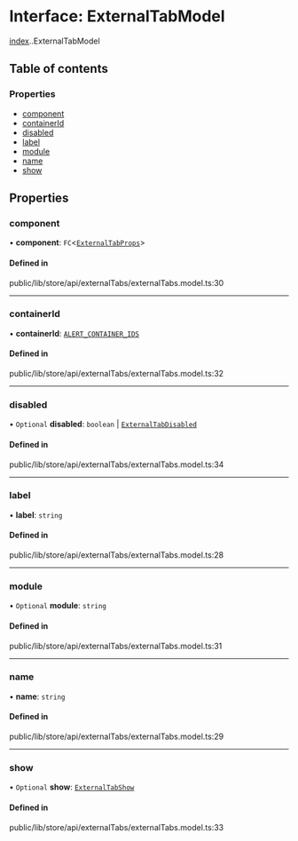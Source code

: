 # Interface: ExternalTabModel

[index](../wiki/index).[<internal>](../wiki/index.%3Cinternal%3E).ExternalTabModel

## Table of contents

### Properties

- [component](../wiki/index.%3Cinternal%3E.ExternalTabModel#component)
- [containerId](../wiki/index.%3Cinternal%3E.ExternalTabModel#containerid)
- [disabled](../wiki/index.%3Cinternal%3E.ExternalTabModel#disabled)
- [label](../wiki/index.%3Cinternal%3E.ExternalTabModel#label)
- [module](../wiki/index.%3Cinternal%3E.ExternalTabModel#module)
- [name](../wiki/index.%3Cinternal%3E.ExternalTabModel#name)
- [show](../wiki/index.%3Cinternal%3E.ExternalTabModel#show)

## Properties

### component

• **component**: `FC`<[`ExternalTabProps`](../wiki/index.ExternalTabProps)\>

#### Defined in

public/lib/store/api/externalTabs/externalTabs.model.ts:30

___

### containerId

• **containerId**: [`ALERT_CONTAINER_IDS`](../wiki/index.%3Cinternal%3E.ALERT_CONTAINER_IDS)

#### Defined in

public/lib/store/api/externalTabs/externalTabs.model.ts:32

___

### disabled

• `Optional` **disabled**: `boolean` \| [`ExternalTabDisabled`](../wiki/index.%3Cinternal%3E#externaltabdisabled)

#### Defined in

public/lib/store/api/externalTabs/externalTabs.model.ts:34

___

### label

• **label**: `string`

#### Defined in

public/lib/store/api/externalTabs/externalTabs.model.ts:28

___

### module

• `Optional` **module**: `string`

#### Defined in

public/lib/store/api/externalTabs/externalTabs.model.ts:31

___

### name

• **name**: `string`

#### Defined in

public/lib/store/api/externalTabs/externalTabs.model.ts:29

___

### show

• `Optional` **show**: [`ExternalTabShow`](../wiki/index.%3Cinternal%3E#externaltabshow)

#### Defined in

public/lib/store/api/externalTabs/externalTabs.model.ts:33
